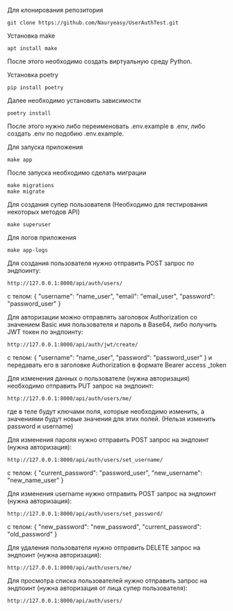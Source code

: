 Для клонирования репозитория
```
git clone https://github.com/Nauryeasy/UserAuthTest.git
```

Установка make
```
apt install make
```

После этого необходимо создать виртуальную среду Python.


Установка poetry
```
pip install poetry
```

Далее необходимо установить зависимости
```
poetry install
```

После этого нужно либо переименовать .env.example в .env, либо создать .env по подобию .env.example.

Для запуска приложения
```
make app
```

После запуска необходимо сделать миграции
```
make migrations
make migrate
```

Для создания супер пользователя (Необходимо для тестирования некоторых методов API)
```
make superuser
```

Для логов приложения
```
make app-logs
```

Для создания пользователя нужно отправить POST запрос по эндпоинту:
```
http://127.0.0.1:8000/api/auth/users/
```
с телом:
{
	"username": "name_user",
	"email": "email_user",
	"password": "password_user"
}

Для авторизации можно отправлять заголовок Authorization со значением Basic имя пользователя и пароль в Base64, либо получить JWT токен по эндпоинту:
```
http://127.0.0.1:8000/api/auth/jwt/create/
```
с телом:
{
	"username": "name_user",
	"password": "password_user"
}
и передавать его в заголовке Authorization в формате Bearer access _token

Для изменения данных о пользователе (нужна авторизация) необходимо отправить PUT запрос на эндпоинт:
```
http://127.0.0.1:8000/api/auth/users/me/
```
где в теле будут ключами поля, которые необходимо изменить, а значениями будут новые значения для этих полей. (Нельзя изменить password и username)

Для изменения пароля нужно отправить  POST запрос на эндпоинт (нужна авторизация):
```
http://127.0.0.1:8000/api/auth/users/set_username/
```
с телом:
{
    "current_password": "password_user",
    "new_username": "new_name_user"
}

Для изменения username нужно отправить  POST запрос на эндпоинт (нужна авторизация):
```
http://127.0.0.1:8000/api/auth/users/set_password/
```
с телом:
{
    "new_password": "new_password",
    "current_password": "old_password"
}

Для удаления пользователя нужно отправить DELETE запрос на эндпоинт (нужна авторизация):
```
http://127.0.0.1:8000/api/auth/users/me/
```

Для просмотра списка пользователей нужно отправить запрос на эндпоинт (нужна авторизация от лица супер пользователя):
```
http://127.0.0.1:8000/api/auth/users/
```
